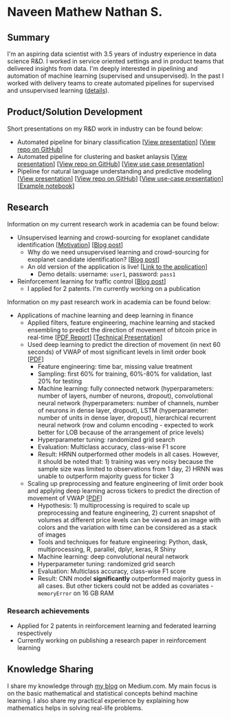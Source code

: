 # Naveen Mathew Nathan S.

## Summary

I'm an aspiring data scientist with 3.5 years of industry experience in data science R&D. I worked in service oriented settings and in product teams that delivered insights from data. I'm deeply interested in pipelining and automation of machine learning (supervised and unsupervised). In the past I worked with delivery teams to create automated pipelines for supervised and unsupervised learning ([details](#productsolution-development)).

## Product/Solution Development

Short presentations on my R&D work in industry can be found below:

- Automated pipeline for binary classification [[View presentation](supervised_slides.html)] [[View repo on GitHub](https://github.com/SNaveenMathew/EnsembleModel)]
- Automated pipeline for clustering and basket anlaysis [[View presentation](unsupervised_slides.html)] [[View repo on GitHub](https://github.com/SNaveenMathew/AutomatedClustering)] [[View use case presentation](unsupervised_use_case.html)]
- Pipeline for natural language understanding and predictive modeling [[View presentation](text_classification_presentation.html)] [[View repo on GitHub](https://github.com/SNaveenMathew/TextMining)] [[View use-case presentation](text_classification_use_case.html)][[Example notebook](https://github.com/SNaveenMathew/TextMining/blob/master/main.ipynb)]

## Research

Information on my current research work in academia can be found below:

- Unsupervised learning and crowd-sourcing for exoplanet candidate identification [[Motivation](https://snaveenmathew.github.io/Unsupervised-Exoplanet/)] [[Blog post](https://medium.com/@snaveenmathew/unsupervised-learning-in-astronomy-for-exoplanet-candidate-identification-997f3f958dae)]
    - Why do we need unsupervised learning and crowd-sourcing for exoplanet candidate identification? [[Blog post](https://medium.com/@snaveenmathew/search-for-exoplanets-humans-vs-stars-cfb2bf494317)]
    - An old version of the application is live! [[Link to the application](https://snaveenmathew.shinyapps.io/unsupervised_exoplanet/)]
        - Demo details: username: `user1`, password: `pass1`
- Reinforcement learning for traffic control [[Blog post](https://medium.com/@snaveenmathew/lessons-from-my-internship-and-immediate-aftermath-40edacfa0b85)]
    - I applied for 2 patents. I'm currently working on a publication

Information on my past research work in academia can be found below:

- Applications of machine learning and deep learning in finance
    - Applied filters, feature engineering, machine learning and stacked ensembling to predict the direction of movement of bitcoin price in real-time [[PDF Report](ML_report.pdf)] [[Technical Presentation](ml_finance.html)]
    - Used deep learning to predict the direction of movement (in next 60 seconds) of VWAP of most significant levels in limit order book [[PDF](DL_report.pdf)]
        - Feature engineering: time bar, missing value treatment
        - Sampling: first 60% for training, 60%-80% for validation, last 20% for testing
        - Machine learning: fully connected network (hyperparameters: number of layers, number of neurons, dropout), convolutional neural network (hyperparameters: number of channels, number of neurons in dense layer, dropout), LSTM (hyperparameter: number of units in dense layer, dropout), hierarchical recurrent neural network (row and column encoding - expected to work better for LOB because of the arrangement of price levels)
        - Hyperparameter tuning: randomized grid search
        - Evaluation: Multiclass accuracy, class-wise F1 score
        - Result: HRNN outperformed other models in all cases. However, it should be noted that: 1) training was very noisy because the sample size was limited to observations from 1 day, 2) HRNN was unable to outperform majority guess for ticker 3
    - Scaling up preprocessing and feature engineering of limit order book and applying deep learning across tickers to predict the direction of movement of VWAP [[PDF](research_final.pdf)]
        - Hypothesis: 1) multiprocessing is required to scale up preprocessing and feature engineering, 2) current snapshot of volumes at different price levels can be viewed as an image with colors and the variation with time can be considered as a stack of images
        - Tools and techniques for feature engineering: Python, dask, multiprocessing, R, parallel, dplyr, keras, R Shiny
        - Machine learning: deep convolutional neural network
        - Hyperparameter tuning: randomized grid search
        - Evaluation: Multiclass accuracy, class-wise F1 score
        - Result: CNN model **significantly** outperformed majority guess in all cases. But other tickers could not be added as covariates - `memoryError` on 16 GB RAM

### Research achievements

- Applied for 2 patents in reinforcement learning and federated learning respectively
- Currently working on publishing a research paper in reinforcement learning

## Knowledge Sharing

I share my knowledge through [my blog](https://medium.com/@snaveenmathew/) on Medium.com. My main focus is on the basic mathematical and statistical concepts behind machine learning. I also share my practical experience by explaining how mathematics helps in solving real-life problems.